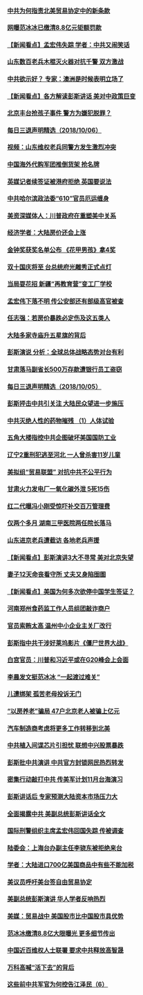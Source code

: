 #### [中共为何指责北美贸易协定中的新条款](../pages/nsc413/n10764045.md?t=10070631) 

#### [网曝范冰冰已缴清8.8亿元钜额罚款](../pages/nsc413/n10765652.md?t=10070631) 

#### [【新闻看点】孟宏伟失踪 学者：中共又闹笑话](../pages/nsc413/n10765505.md?t=10070631) 

#### [山东数百老兵木棍灭火器对抗千警 双方激战](../pages/nsc413/n10765657.md?t=10070631) 

#### [中共欲示好？ 专家：澳洲是时候表明立场了](../pages/nsc413/n10762130.md?t=10070631) 

#### [【新闻看点】各方解读彭斯讲话 美对中政策巨变](../pages/nsc413/n10765366.md?t=10070631) 

#### [北京丰台抢孩子事件 警方为嫌犯脱罪？](../pages/nsc413/n10765506.md?t=10070631) 

#### [每日三退声明精选（2018/10/06）](../pages/nsc413/n10765479.md?t=10070631) 

#### [视频：山东维权老兵同警方发生激烈冲突](../pages/nsc413/n10765343.md?t=10070631) 

#### [中国海外代购军团推倒货架 抢名牌](../pages/nsc413/n10765390.md?t=10070631) 

#### [英媒记者续签证被港府拒绝 英国要说法](../pages/nsc413/n10765285.md?t=10070631) 


#### [中共哈尔滨政法委“610”官员厄运缠身](../pages/nsc413/n10764551.md?t=10070631) 

#### [美资深媒体人：川普政府在重塑美中关系](../pages/nsc413/n10764264.md?t=10070631) 

#### [经济学者：大陆房价还会上涨](../pages/nsc413/n10764725.md?t=10070631) 

#### [金钟奖获奖名单公布 《花甲男孩》拿4奖](../pages/nsc413/n10765092.md?t=10070631) 

#### [双十国庆将至 台总统府光雕秀正式点灯](../pages/nsc413/n10764882.md?t=10070631) 

#### [当局耍花招 新疆“再教育营”变工厂学校](../pages/nsc413/n10764865.md?t=10070631) 

#### [孟宏伟下落不明 传公安部还有部级高官被查](../pages/nsc413/n10764693.md?t=10070631) 

#### [任志强：若房价暴跌必定伤及这五类人](../pages/nsc413/n10764404.md?t=10070631) 

#### [大陆多家寺庙升五星旗的背后](../pages/nsc413/n10750304.md?t=10070631) 

#### [彭斯演说 分析：全球总体战略态势对台有利](../pages/nsc413/n10764707.md?t=10070631) 

#### [甘肃落马副省长500万存款遭银行员工盗窃](../pages/nsc413/n10764371.md?t=10070631) 

#### [每日三退声明精选（2018/10/05）](../pages/nsc413/n10764514.md?t=10070631) 

#### [彭斯抨击中共引关注 大陆民众望进一步施压](../pages/nsc413/n10764345.md?t=10070631) 

#### [中共灭绝人性的药物摧残 （1）人体试验](../pages/nsc413/n10761841.md?t=10070631) 

#### [五角大楼指控中共企图破坏美国国防工业](../pages/nsc413/n10763942.md?t=10070631) 

#### [辽宁2重刑犯逃至河北 一人曾杀害11岁儿童](../pages/nsc413/n10764230.md?t=10070631) 

#### [美拟组“贸易联盟” 对抗中共不公平行为](../pages/nsc413/n10764268.md?t=10070631) 

#### [甘肃火力发电厂一氧化碳外泄 5死15伤](../pages/nsc413/n10764197.md?t=10070631) 

#### [红二代曝冯小刚受惊吓补交百万管理费](../pages/nsc413/n10763984.md?t=10070631) 

#### [仅两个多月 湖南三甲医院两任院长落马](../pages/nsc413/n10764071.md?t=10070631) 

#### [山东进京老兵遭截访 各地老兵声援](../pages/nsc413/n10764106.md?t=10070631) 

#### [【新闻看点】彭斯演讲3大不寻常 美对北京失望](../pages/nsc413/n10764060.md?t=10070631) 

#### [妻子12天命丧看守所 丈夫又身陷囹圄](../pages/nsc413/n10763958.md?t=10070631) 

#### [【新闻看点】美国为何多次欲停中国学生签证？](../pages/nsc413/n10763657.md?t=10070631) 

#### [河南郑州食药监工作人员组团敲诈商户](../pages/nsc413/n10763846.md?t=10070631) 

#### [官员索贿太高 温州中小企业主关厂改行](../pages/nsc413/n10763798.md?t=10070631) 

#### [彭斯指中共干涉好莱坞影片《僵尸世界大战》](../pages/nsc413/n10764094.md?t=10070631) 

#### [白宫官员：川普和习近平或在G20峰会上会面](../pages/nsc413/n10764121.md?t=10070631) 

#### [李晨发文挺范冰冰 “一起渡过难关”](../pages/nsc413/n10763702.md?t=10070631) 

#### [儿遭绑架 孤苦老母投诉无门](../pages/nsc413/n10763594.md?t=10070631) 

#### [“以房养老”骗局  47户北京老人被骗上亿元](../pages/nsc413/n10763730.md?t=10070631) 

#### [汽车制造商考虑将更多工作转移到北美](../pages/nsc413/n10763718.md?t=10070631) 

#### [中共植入间谍芯片引担忧 联想中兴股票暴跌](../pages/nsc413/n10763734.md?t=10070631) 

#### [彭斯批中共演讲 中共官方封锁网民热烈转发](../pages/nsc413/n10763665.md?t=10070631) 

#### [密集行动敲打中共 传美军计划11月台海演习](../pages/nsc413/n10762348.md?t=10070631) 


#### [彭斯讲话后 专家预测大陆资本市场压力大](../pages/nsc413/n10763227.md?t=10070631) 

#### [全面揭露中共 美副总统彭斯讲话全文](../pages/nsc413/n10762304.md?t=10070631) 

#### [国际刑警组织主席孟宏伟回国失踪 传被调查](../pages/nsc413/n10763466.md?t=10070631) 

#### [陆委会：上海台办副主任李骁东被拒绝来台](../pages/nsc413/n10763176.md?t=10070631) 

#### [学者：大陆进口700亿美国商品中有些不能加税](../pages/nsc413/n10762408.md?t=10070631) 

#### [美议员呼吁美台签自由贸易协定](../pages/nsc413/n10762886.md?t=10070631) 

#### [美副总统彭斯演讲 华人学者反响热烈](../pages/nsc413/n10762681.md?t=10070631) 

#### [美媒：贸易战中 美国股市比中国股市具优势](../pages/nsc413/n10762779.md?t=10070631) 

#### [范冰冰缴清8.8亿大限曝光 更多细节传出](../pages/nsc413/n10762400.md?t=10070631) 

#### [中国近百维权人士联署 要求中共释放高智晟](../pages/nsc413/n10762299.md?t=10070631) 

#### [万科高喊“活下去”的背后](../pages/nsc413/n10762031.md?t=10070631) 

#### [这些前中共军官为何控告江泽民（6）](../pages/nsc413/n10761821.md?t=10070631) 

